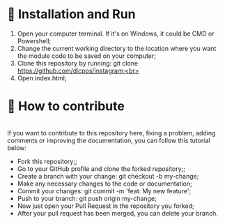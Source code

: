 <h1>🚀 Installation and Run</h1>

1. Open your computer terminal. If it's on Windows, it could be CMD or Powershell;
2. Change the current working directory to the location where you want the module code to be saved on your computer;<br>
3. Clone this repository by running: git clone https://github.com/dicpos/instagram;<br>
4. Open index.html;<br>

<h1>🤔 How to contribute <br></h1>

<br>If you want to contribute to this repository here, fixing a problem, adding comments or improving the documentation, you can follow this tutorial below:</br>

<ul>
  <li>Fork this repository;;</li>
  <li>Go to your GitHub profile and clone the forked repository;;</li>
  <li>Create a branch with your change: git checkout -b my-change;</li>
  <li>Make any necessary changes to the code or documentation;</li>
  <li>Commit your changes: git commit -m 'feat: My new feature';</li>
  <li>Push to your branch: git push origin my-change;</li>
  <li>Now just open your Pull Request in the repository you forked;</li>
  <li>After your pull request has been merged, you can delete your branch.</li>
</ul>